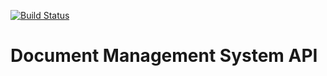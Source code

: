 [![Build Status](https://travis-ci.org/andela-oaboluwarin/document-management-system.svg?branch=feature%2F%23142364855%2Fcreate-application-frontend)](https://travis-ci.org/andela-oaboluwarin/document-management-system)
# Document Management System API
